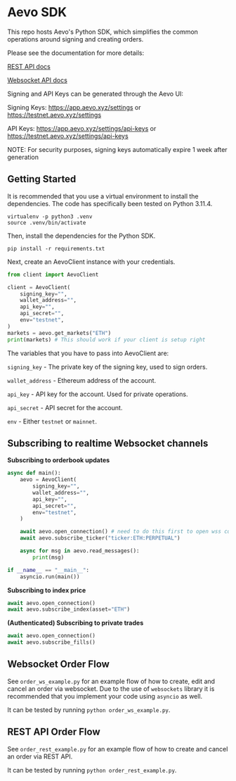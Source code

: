 # Aevo SDK

This repo hosts Aevo's Python SDK, which simplifies the common operations around signing and creating orders.

Please see the documentation for more details:

[REST API docs](https://docs.aevo.xyz/reference/urls)

[Websocket API docs](https://docs.aevo.xyz/reference/endpoints)

Signing and API Keys can be generated through the Aevo UI:

Signing Keys: https://app.aevo.xyz/settings or https://testnet.aevo.xyz/settings

API Keys: https://app.aevo.xyz/settings/api-keys or https://testnet.aevo.xyz/settings/api-keys

NOTE: For security purposes, signing keys automatically expire 1 week after generation

## Getting Started

It is recommended that you use a virtual environment to install the dependencies. The code has specifically been tested on Python 3.11.4.

```
virtualenv -p python3 .venv
source .venv/bin/activate
```

Then, install the dependencies for the Python SDK.

```
pip install -r requirements.txt
```

Next, create an AevoClient instance with your credentials.

```python
from client import AevoClient

client = AevoClient(
    signing_key="",
    wallet_address="",
    api_key="",
    api_secret="",
    env="testnet",
)
markets = aevo.get_markets("ETH")
print(markets) # This should work if your client is setup right
```

The variables that you have to pass into AevoClient are:

`signing_key` - The private key of the signing key, used to sign orders.

`wallet_address` - Ethereum address of the account.

`api_key` - API key for the account. Used for private operations.

`api_secret` - API secret for the account.

`env` - Either `testnet` or `mainnet`.

## Subscribing to realtime Websocket channels

**Subscribing to orderbook updates**

```python
async def main():
    aevo = AevoClient(
        signing_key="",
        wallet_address="",
        api_key="",
        api_secret="",
        env="testnet",
    )

    await aevo.open_connection() # need to do this first to open wss connections
    await aevo.subscribe_ticker("ticker:ETH:PERPETUAL")

    async for msg in aevo.read_messages():
        print(msg)

if __name__ == "__main__":
    asyncio.run(main())
```

**Subscribing to index price**

```python
await aevo.open_connection()
await aevo.subscribe_index(asset="ETH")
```

**(Authenticated) Subscribing to private trades**

```python
await aevo.open_connection()
await aevo.subscribe_fills()
```

## Websocket Order Flow

See `order_ws_example.py` for an example flow of how to create, edit and cancel an order via websocket. Due to the use of `websockets` library it is recommended that you implement your code using `asyncio` as well.

It can be tested by running `python order_ws_example.py`.

## REST API Order Flow

See `order_rest_example.py` for an example flow of how to create and cancel an order via REST API.

It can be tested by running `python order_rest_example.py`.
